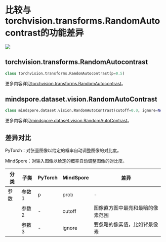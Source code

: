 # 比较与torchvision.transforms.RandomAutocontrast的功能差异

<a href="https://gitee.com/mindspore/docs/blob/master/docs/mindspore/source_zh_cn/note/api_mapping/pytorch_diff/RandomAutocontrast.md" target="_blank"><img src="https://mindspore-website.obs.cn-north-4.myhuaweicloud.com/website-images/master/resource/_static/logo_source.png"></a>

## torchvision.transforms.RandomAutocontrast

```python
class torchvision.transforms.RandomAutocontrast(p=0.5)
```

更多内容详见[torchvision.transforms.RandomAutocontrast](https://pytorch.org/vision/0.14/generated/torchvision.transforms.RandomAutocontrast.html)。

## mindspore.dataset.vision.RandomAutoContrast

```python
class mindspore.dataset.vision.RandomAutoContrast(cutoff=0.0, ignore=None, prob=0.5)
```

更多内容详见[mindspore.dataset.vision.RandomAutoContrast](https://mindspore.cn/docs/zh-CN/master/api_python/dataset_vision/mindspore.dataset.vision.RandomAutoContrast.html)。

## 差异对比

PyTorch：对张量图像以给定的概率自动调整图像的对比度。

MindSpore：对输入图像以给定的概率自动调整图像的对比度。

| 分类 | 子类 |PyTorch | MindSpore | 差异 |
| --- | ---   | ---   | ---        |---  |
|参数 | 参数1 | p    | prob    | - |
|     | 参数2 | -     | cutoff    | 图像直方图中最亮和最暗的像素范围 |
|     | 参数3 | -     | ignore     | 要忽略的像素值，比如背景像素 |
